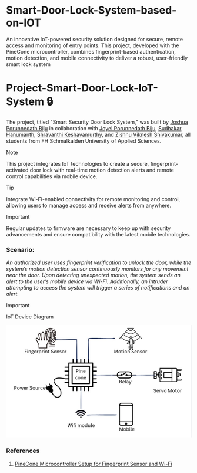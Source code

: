 # Smart-Door-Lock-System-based-on-IOT
An innovative IoT-powered security solution designed for secure, remote access and monitoring of entry points. This project, developed with the PineCone microcontroller, combines fingerprint-based authentication, motion detection, and mobile connectivity to deliver a robust, user-friendly smart lock system
# Project-Smart-Door-Lock-IoT-System 🔒

The project, titled "Smart Security Door Lock System," was built by [Joshua Porunnedath Biju](https://github.com/JOSHUAPBIJU) in collaboration with [Joyel Porunnedath Biju](https://github.com/joyelpbiju), [Sudhakar Hanumanth](https://github.com/sudhanumanth), [Shravanthi Keshavamurthy](https://github.com/shravanthikeshavamurthy), and [Zishnu Viknesh Shivakumar](https://github.com/shivakumarzishnuviknesh7), all students from FH Schmalkalden University of Applied Sciences.

> [!NOTE]  
> This project integrates IoT technologies to create a secure, fingerprint-activated door lock with real-time motion detection alerts and remote control capabilities via mobile device.

> [!TIP]  
> Integrate Wi-Fi-enabled connectivity for remote monitoring and control, allowing users to manage access and receive alerts from anywhere.

> [!IMPORTANT]  
> Regular updates to firmware are necessary to keep up with security advancements and ensure compatibility with the latest mobile technologies.

### Scenario:
_An authorized user uses fingerprint verification to unlock the door, while the system’s motion detection sensor continuously monitors for any movement near the door. Upon detecting unexpected motion, the system sends an alert to the user’s mobile device via Wi-Fi. Additionally, an intruder attempting to access the system will trigger a series of notifications and an alert._

> [!IMPORTANT]  
> IoT Device Diagram


![Smart Door Lock System Diagram](https://github.com/JOSHUAPBIJU/Smart-Door-Lock-System-based-on-IOT/raw/main/resource/IOT%20diagram.jpeg)




### **References**
1. [PineCone Microcontroller Setup for Fingerprint Sensor and Wi-Fi](https://wiki.pine64.org/wiki/PineCone)



